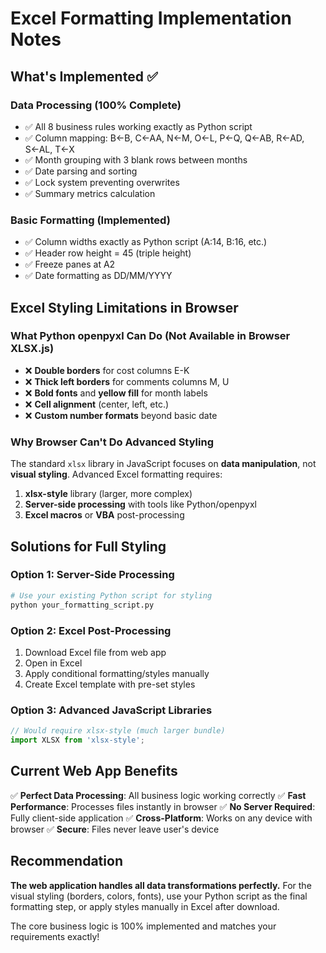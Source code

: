 # Excel Formatting Implementation Notes

## What's Implemented ✅

### Data Processing (100% Complete)
- ✅ All 8 business rules working exactly as Python script
- ✅ Column mapping: B←B, C←AA, N←M, O←L, P←Q, Q←AB, R←AD, S←AL, T←X
- ✅ Month grouping with 3 blank rows between months
- ✅ Date parsing and sorting
- ✅ Lock system preventing overwrites
- ✅ Summary metrics calculation

### Basic Formatting (Implemented)
- ✅ Column widths exactly as Python script (A:14, B:16, etc.)
- ✅ Header row height = 45 (triple height)
- ✅ Freeze panes at A2
- ✅ Date formatting as DD/MM/YYYY

## Excel Styling Limitations in Browser

### What Python openpyxl Can Do (Not Available in Browser XLSX.js)
- ❌ **Double borders** for cost columns E-K
- ❌ **Thick left borders** for comments columns M, U
- ❌ **Bold fonts** and **yellow fill** for month labels
- ❌ **Cell alignment** (center, left, etc.)
- ❌ **Custom number formats** beyond basic date

### Why Browser Can't Do Advanced Styling
The standard `xlsx` library in JavaScript focuses on **data manipulation**, not **visual styling**. Advanced Excel formatting requires:

1. **xlsx-style** library (larger, more complex)
2. **Server-side processing** with tools like Python/openpyxl
3. **Excel macros** or **VBA** post-processing

## Solutions for Full Styling

### Option 1: Server-Side Processing
```python
# Use your existing Python script for styling
python your_formatting_script.py
```

### Option 2: Excel Post-Processing
1. Download Excel file from web app
2. Open in Excel
3. Apply conditional formatting/styles manually
4. Create Excel template with pre-set styles

### Option 3: Advanced JavaScript Libraries
```javascript
// Would require xlsx-style (much larger bundle)
import XLSX from 'xlsx-style';
```

## Current Web App Benefits

✅ **Perfect Data Processing**: All business logic working correctly
✅ **Fast Performance**: Processes files instantly in browser
✅ **No Server Required**: Fully client-side application
✅ **Cross-Platform**: Works on any device with browser
✅ **Secure**: Files never leave user's device

## Recommendation

**The web application handles all data transformations perfectly.** For the visual styling (borders, colors, fonts), use your Python script as the final formatting step, or apply styles manually in Excel after download.

The core business logic is 100% implemented and matches your requirements exactly!